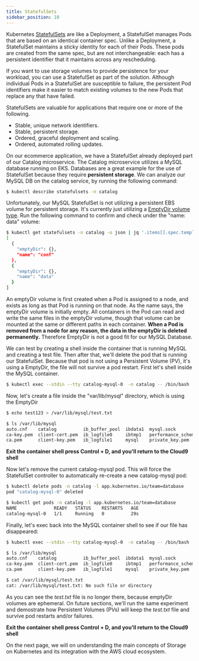 ```yaml
---
title: StatefulSets
sidebar_position: 10
---
```


Kubernetes  [StatefulSets](https://kubernetes.io/docs/concepts/workloads/controllers/statefulset/) are like a Deployment, a StatefulSet manages Pods that are based on an identical container spec. Unlike a Deployment, a StatefulSet maintains a sticky identity for each of their Pods. These pods are created from the same spec, but are not interchangeable: each has a persistent identifier that it maintains across any rescheduling.

If you want to use storage volumes to provide persistence for your workload, you can use a StatefulSet as part of the solution. Although individual Pods in a StatefulSet are susceptible to failure, the persistent Pod identifiers make it easier to match existing volumes to the new Pods that replace any that have failed.

StatefulSets are valuable for applications that require one or more of the following.

* Stable, unique network identifiers.
* Stable, persistent storage.
* Ordered, graceful deployment and scaling.
* Ordered, automated rolling updates.


On our ecommerce application, we have a StatefulSet already deployed part of our Catalog microservice. The Catalog microservice utilizes a MySQL database running on EKS. Databases are a great example for the use of StatefulSet because they require **persistent storage**. We can analyze our MySQL DB on the catalog service, by running the following command:

```bash
$ kubectl describe statefulsets -n catalog
```

Unfortunately, our MySQL StatefulSet is not utilizing a persistent EBS volume for persistent storage. It's currently just utilizing a [EmptyDir volume type](https://kubernetes.io/docs/concepts/storage/volumes/#emptydir). Run the following command to confirm and check under the "name: data" volume:

```bash
$ kubectl get statefulsets -n catalog -o json | jq '.items[].spec.template.spec.volumes'
[
  {
    "emptyDir": {},
    "name": "conf"
  },
  {
    "emptyDir": {},
    "name": "data"
  }
]
```

An emptyDir volume is first created when a Pod is assigned to a node, and exists as long as that Pod is running on that node. As the name says, the emptyDir volume is initially empty. All containers in the Pod can read and write the same files in the emptyDir volume, though that volume can be mounted at the same or different paths in each container. **When a Pod is removed from a node for any reason, the data in the emptyDir is deleted permanently.** Therefore EmptyDir is not a good fit for our MySQL Database. 

We can test by creating a shell inside the container that is running MySQL and creating a test file. Then after that, we'll delete the pod that is running our StatefulSet. Because that pod is not using a Persistent Volume (PV), it's using a EmptyDir, the file will not survive a pod restart. First let's shell inside the MySQL container. 

```bash
$ kubectl exec --stdin --tty catalog-mysql-0  -n catalog -- /bin/bash
```

Now, let's create a file inside the "var/lib/mysql" directory, which is using the EmptyDir

```bash
$ echo test123 > /var/lib/mysql/test.txt
```

```bash
$ ls /var/lib/mysql
auto.cnf    catalog          ib_buffer_pool  ibdata1  mysql.sock          public_key.pem   sys
ca-key.pem  client-cert.pem  ib_logfile0     ibtmp1   performance_schema  server-cert.pem  test.txt
ca.pem      client-key.pem   ib_logfile1     mysql    private_key.pem     server-key.pem
```

**Exit the container shell press Control + D, and you'll return to the Cloud9 shell**

Now let's remove the current catalog-mysql pod. This will force the StatefulSet controller to automatically re-create a new catalog-mysql pod:

```bash
$ kubectl delete pods -n catalog -l app.kubernetes.io/team=database
pod "catalog-mysql-0" deleted
```

```bash
$ kubectl get pods -n catalog -l app.kubernetes.io/team=database
NAME              READY   STATUS    RESTARTS   AGE
catalog-mysql-0   1/1     Running   0          29s
```

Finally, let's exec back into the MySQL container shell to see if our file has disappeared:

```bash
$ kubectl exec --stdin --tty catalog-mysql-0  -n catalog -- /bin/bash
```

```bash
$ ls /var/lib/mysql
auto.cnf    catalog          ib_buffer_pool  ibdata1  mysql.sock          public_key.pem   sys
ca-key.pem  client-cert.pem  ib_logfile0     ibtmp1   performance_schema  server-cert.pem
ca.pem      client-key.pem   ib_logfile1     mysql    private_key.pem     server-key.pem
```

```bash
$ cat /var/lib/mysql/test.txt
cat: /var/lib/mysql/test.txt: No such file or directory
```

As you can see the *test.txt* file is no longer there, because emptyDir volumes are ephemeral. On future sections, we'll run the same experiment and demostrate how Persistent Volumes (PVs) will keep the *test.txt* file and survive pod restarts and/or failures. 

**Exit the container shell press Control + D, and you'll return to the Cloud9 shell**


On the next page, we will on understanding the main concepts of Storage on Kubernetes and its integration with the AWS cloud ecosystem. 
